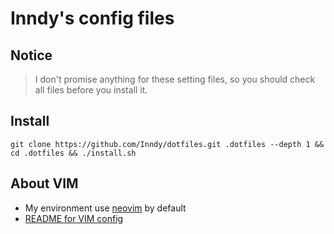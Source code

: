 # Inndy's config files

## Notice

> I don't promise anything for these setting files,
> so you should check all files before you install it.

## Install

`git clone https://github.com/Inndy/dotfiles.git .dotfiles --depth 1 && cd .dotfiles && ./install.sh`

## About VIM

- My environment use [neovim](https://github.com/neovim/neovim) by default
- [README for VIM config](README_VIM.md)

